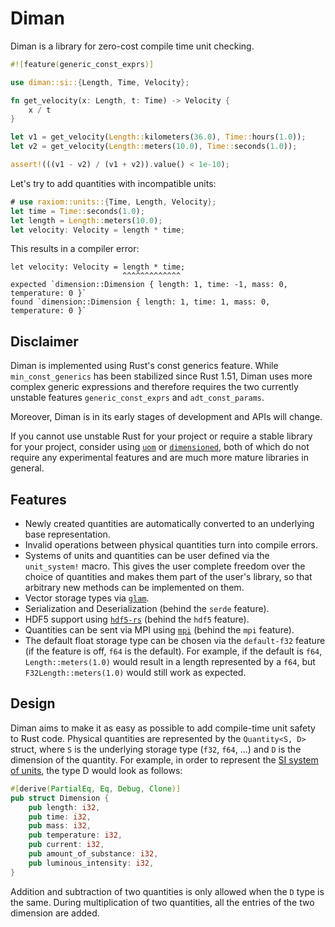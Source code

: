 # Diman
Diman is a library for zero-cost compile time unit checking.

```rust
#![feature(generic_const_exprs)]

use diman::si::{Length, Time, Velocity};

fn get_velocity(x: Length, t: Time) -> Velocity {
    x / t
}

let v1 = get_velocity(Length::kilometers(36.0), Time::hours(1.0));
let v2 = get_velocity(Length::meters(10.0), Time::seconds(1.0));

assert!(((v1 - v2) / (v1 + v2)).value() < 1e-10);
```

Let's try to add quantities with incompatible units:
```rust compile_fail
# use raxiom::units::{Time, Length, Velocity};
let time = Time::seconds(1.0);
let length = Length::meters(10.0);
let velocity: Velocity = length * time;
```
This results in a compiler error:
```text
let velocity: Velocity = length * time;
                         ^^^^^^^^^^^^^
expected `dimension::Dimension { length: 1, time: -1, mass: 0, temperature: 0 }`
found `dimension::Dimension { length: 1, time: 1, mass: 0, temperature: 0 }`
```


## Disclaimer
Diman is implemented using Rust's const generics feature. While `min_const_generics` has been stabilized since Rust 1.51, Diman uses more complex generic expressions and therefore requires the two currently unstable features `generic_const_exprs` and `adt_const_params`. 

Moreover, Diman is in its early stages of development and APIs will change.

If you cannot use unstable Rust for your project or require a stable library for your project, consider using [`uom`](https://crates.io/crates/uom) or [`dimensioned`](https://crates.io/crates/dimensioned), both of which do not require any experimental features and are much more mature libraries in general.

## Features
* Newly created quantities are automatically converted to an underlying base representation.
* Invalid operations between physical quantities turn into compile errors.
* Systems of units and quantities can be user defined via the `unit_system!` macro. This gives the user complete freedom over the choice of quantities and makes them part of the user's library, so that arbitrary new methods can be implemented on them.
* Vector storage types via [`glam`](https://crates.io/crates/glam/).
* Serialization and Deserialization (behind the `serde` feature).
* HDF5 support using [`hdf5-rs`](https://crates.io/crates/hdf5-rs/) (behind the `hdf5` feature).
* Quantities can be sent via MPI using [`mpi`](https://crates.io/crates/mpi) (behind the `mpi` feature).
* The default float storage type can be chosen via the `default-f32` feature (if the feature is off, `f64` is the default). For example, if the default is `f64`, `Length::meters(1.0)` would result in a length represented by a `f64`, but `F32Length::meters(1.0)` would still work as expected.

## Design
Diman aims to make it as easy as possible to add compile-time unit safety to Rust code. Physical quantities are represented by the `Quantity<S, D>` struct, where `S` is the underlying storage type (`f32`, `f64`, ...) and `D` is the  dimension of the quantity. For example, in order to represent the [SI system of units](https://www.nist.gov/pml/owm/metric-si/si-units), the type D would look as follows:
```rust
#[derive(PartialEq, Eq, Debug, Clone)]
pub struct Dimension {
    pub length: i32,
    pub time: i32,
    pub mass: i32,
    pub temperature: i32,
    pub current: i32,
    pub amount_of_substance: i32,
    pub luminous_intensity: i32,
}
```
Addition and subtraction of two quantities is only allowed when the `D` type is the same. During multiplication of two quantities, all the entries of the two dimension are added.
